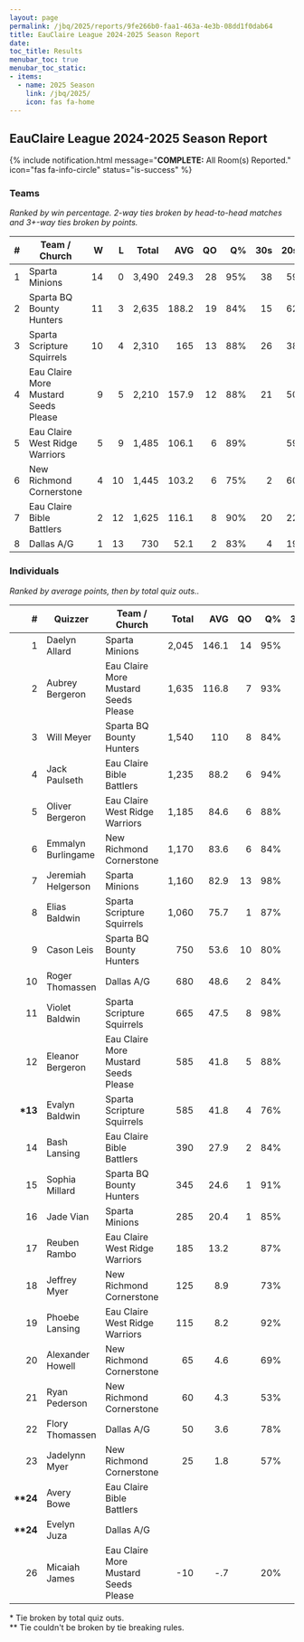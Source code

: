 ```yaml
---
layout: page
permalink: /jbq/2025/reports/9fe266b0-faa1-463a-4e3b-08dd1f0dab64
title: EauClaire League 2024-2025 Season Report
date: 
toc_title: Results
menubar_toc: true
menubar_toc_static:
- items:
  - name: 2025 Season
    link: /jbq/2025/
    icon: fas fa-home
---
```



## EauClaire League 2024-2025 Season Report

{% include notification.html
   message="<b>COMPLETE:</b> All Room(s) Reported."
   icon="fas fa-info-circle"
   status="is-success" %}


### Teams

*Ranked by win percentage. 2-way ties broken by head-to-head matches and 3+-way ties broken by points.*

| # | Team / Church | W | L | Total | AVG | QO | Q% | 30s | 20s | 10s |
|--:|---|--:|--:|--:|--:|--:|--:|--:|--:|--:|
| 1 | Sparta Minions | 14 | 0 | 3,490 | 249.3 | 28 | 95% | 38 | 59 | 99 |
| 2 | Sparta BQ Bounty Hunters | 11 | 3 | 2,635 | 188.2 | 19 | 84% | 15 | 62 | 104 |
| 3 | Sparta Scripture Squirrels | 10 | 4 | 2,310 | 165 | 13 | 88% | 26 | 38 | 83 |
| 4 | Eau Claire More Mustard Seeds Please | 9 | 5 | 2,210 | 157.9 | 12 | 88% | 21 | 50 | 59 |
| 5 | Eau Claire West Ridge Warriors | 5 | 9 | 1,485 | 106.1 | 6 | 89% |  | 59 | 34 |
| 6 | New Richmond Cornerstone | 4 | 10 | 1,445 | 103.2 | 6 | 75% | 2 | 60 | 37 |
| 7 | Eau Claire Bible Battlers | 2 | 12 | 1,625 | 116.1 | 8 | 90% | 20 | 22 | 61 |
| 8 | Dallas A/G | 1 | 13 | 730 | 52.1 | 2 | 83% | 4 | 19 | 30 |

### Individuals

*Ranked by average points, then by total quiz outs..*

| # | Quizzer | Team / Church | Total | AVG | QO | Q% | 30s | 20s | 10s |
|--:|---|---|--:|--:|--:|--:|--:|--:|--:|
| 1 | Daelyn Allard | Sparta Minions | 2,045 | 146.1 | 14 | 95% | 27 | 57 |  |
| 2 | Aubrey Bergeron | Eau Claire More Mustard Seeds Please | 1,635 | 116.8 | 7 | 93% | 21 | 50 |  |
| 3 | Will Meyer | Sparta BQ Bounty Hunters | 1,540 | 110 | 8 | 84% | 15 | 57 | 4 |
| 4 | Jack Paulseth | Eau Claire Bible Battlers | 1,235 | 88.2 | 6 | 94% | 20 | 21 | 21 |
| 5 | Oliver Bergeron | Eau Claire West Ridge Warriors | 1,185 | 84.6 | 6 | 88% |  | 59 | 2 |
| 6 | Emmalyn Burlingame | New Richmond Cornerstone | 1,170 | 83.6 | 6 | 84% | 2 | 57 | 2 |
| 7 | Jeremiah Helgerson | Sparta Minions | 1,160 | 82.9 | 13 | 98% | 11 |  | 72 |
| 8 | Elias Baldwin | Sparta Scripture Squirrels | 1,060 | 75.7 | 1 | 87% | 26 | 15 | 6 |
| 9 | Cason Leis | Sparta BQ Bounty Hunters | 750 | 53.6 | 10 | 80% |  |  | 74 |
| 10 | Roger Thomassen | Dallas A/G | 680 | 48.6 | 2 | 84% | 4 | 19 | 23 |
| 11 | Violet Baldwin | Sparta Scripture Squirrels | 665 | 47.5 | 8 | 98% |  | 1 | 57 |
| 12 | Eleanor Bergeron | Eau Claire More Mustard Seeds Please | 585 | 41.8 | 5 | 88% |  |  | 58 |
| **\*13** | Evalyn Baldwin | Sparta Scripture Squirrels | 585 | 41.8 | 4 | 76% |  | 22 | 20 |
| 14 | Bash Lansing | Eau Claire Bible Battlers | 390 | 27.9 | 2 | 84% |  | 1 | 40 |
| 15 | Sophia Millard | Sparta BQ Bounty Hunters | 345 | 24.6 | 1 | 91% |  | 5 | 26 |
| 16 | Jade Vian | Sparta Minions | 285 | 20.4 | 1 | 85% |  | 2 | 27 |
| 17 | Reuben Rambo | Eau Claire West Ridge Warriors | 185 | 13.2 |  | 87% |  |  | 20 |
| 18 | Jeffrey Myer | New Richmond Cornerstone | 125 | 8.9 |  | 73% |  |  | 16 |
| 19 | Phoebe Lansing | Eau Claire West Ridge Warriors | 115 | 8.2 |  | 92% |  |  | 12 |
| 20 | Alexander Howell | New Richmond Cornerstone | 65 | 4.6 |  | 69% |  |  | 9 |
| 21 | Ryan Pederson | New Richmond Cornerstone | 60 | 4.3 |  | 53% |  | 3 | 6 |
| 22 | Flory Thomassen | Dallas A/G | 50 | 3.6 |  | 78% |  |  | 7 |
| 23 | Jadelynn Myer | New Richmond Cornerstone | 25 | 1.8 |  | 57% |  |  | 4 |
| **\*\*24** | Avery Bowe | Eau Claire Bible Battlers |  |  |  |  |  |  |  |
| **\*\*24** | Evelyn Juza | Dallas A/G |  |  |  |  |  |  |  |
| 26 | Micaiah James | Eau Claire More Mustard Seeds Please | -10 | -.7 |  | 20% |  |  | 1 |

\* Tie broken by total quiz outs.\
\*\* Tie couldn't be broken by tie breaking rules.

